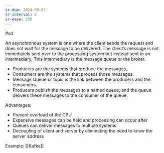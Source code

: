```yaml
---
sr-due: 2024-09-07
sr-interval: 3
sr-ease: 250
---
```


#sd 

An asynchronous system is one where the client sends the request and does not wait for the message to be delivered. The client’s message is not immediately sent over to the processing system but instead sent to an intermediary. This intermediary is the message queue or the broker.

- Producers are the systems that produce the messages.
- Consumers are the systems that process those messages.
- Message Queue or topic is the link between the producers and the consumers.
- Producers publish the messages to a named queue, and the queue delivers these messages to the consumer of the queue.

Advantages:
- Prevent overload of the CPU 
- Expensive messages can be held and processing can occur after
- Queues can deliver messages to multiple systems
- Decoupling of client and server by eliminating the need to know the server address

Example: [[Kafka]]